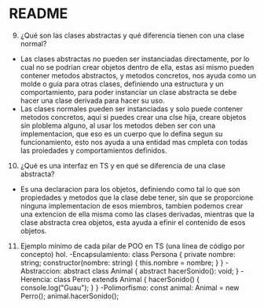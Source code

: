 # README

9. ¿Qué son las clases abstractas y qué diferencia tienen con una clase normal?
- Las clases abstractas no pueden ser instanciadas directamente, por lo cual no se podrian crear objetos dentro de ella, estas asi mismo pueden contener metodos abstractos, y metodos concretos, nos ayuda como un molde o guia para otras clases, definiendo una estructura y un comportamiento, para poder instanciar un clase abstracta se debe hacer una clase derivada para hacer su uso.
- Las clases normales pueden ser instanciadas y solo puede contener metodos concretos, aqui si puedes crear una clse hija, creare objetos sin ploblema alguno, al usar los metodos deben ser con una implementacion, que eso es un cuerpo que lo defina segun su funcionamiento, esto nos ayuda a una entidad mas cmpleta con todas las proiedades y comportamientos definidos.


10. ¿Qué es una interfaz en TS y en qué se diferencia de una clase abstracta?
  - Es una declaracion para los objetos, definiendo como tal lo que son propiedades y metodos que la clase debe tener, sin que se proporcione ninguna implementacion de esos miembros, tambien podemos crear una extencion de ella misma como las clases derivadas, mientras que la clase abstracta crea objetos, esta ayuda a efinir el contenido de esos objetos.


11. Ejemplo mínimo de cada pilar de POO en TS (una línea de código por concepto)
    hol.
  -Encapsulamiento: class Persona { private nombre: string; constructor(nombre: string) { this.nombre = nombre; } }
  -Abstraccion: abstract class Animal { abstract hacerSonido(): void; }
  -Herencia: class Perro extends Animal { hacerSonido() { console.log("Guau"); } }
  -Polimorfismo: const animal: Animal = new Perro(); animal.hacerSonido(); 

